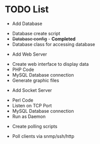 TODO List
=========

* Add Database
 - Database create script
 - ~~Database config~~ - **Completed**
 - Database class for accessing database
* Add Web Server
 - Create web interface to display data
 - PHP Code
 - MySQL Database connection
 - Generate graphic files
* Add Socket Server
 - Perl Code
 - Listen on TCP Port
 - MySQL Database connection
 - Run as Daemon
* Create polling scripts
 - Poll clients via snmp/ssh/http
